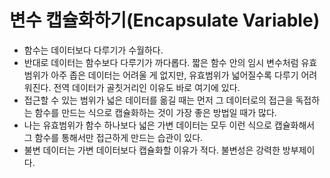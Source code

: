 # 변수 캡슐화하기(Encapsulate Variable)

- 함수는 데이터보다 다루기가 수월하다.
- 반대로 데이터는 함수보다 다루기가 까다롭다. 짧은 함수 안의 임시 변수처럼 유효범위가 아주 좁은 데이터는 어려울 게 없지만, 유효범위가 넓어질수록 다루기 어려워진다. 전역 데이터가 골칫거리인 이유도 바로 여기에 있다.
- 접근할 수 있는 범위가 넓은 데이터를 옮길 때는 먼저 그 데이터로의 접근을 독접하는 함수를 만드는 식으로 캡슐화하는 것이 가장 좋은 방법일 때가 많다.
- 나는 유효범위가 함수 하나보다 넓은 가변 데이터는 모두 이런 식으로 캡슐화해서 그 함수를 통해서만 접근하게 만드는 습관이 있다.
- 불변 데이터는 가변 데이터보다 캡슐화할 이유가 적다. 불변성은 강력한 방부제이다.
